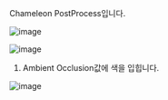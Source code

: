 Chameleon PostProcess입니다.

![image](https://github.com/kbmhansungb/ourHome/assets/56149613/34a90860-88bc-49dd-bd2d-19ce5599611c)

![image](https://github.com/kbmhansungb/ourHome/assets/56149613/d558bfae-2a8f-4ef1-91bf-77a08c52734e)

1. Ambient Occlusion값에 색을 입힙니다.

![image](https://github.com/kbmhansungb/ourHome/assets/56149613/d1139b3d-4dd3-400b-80db-8d7c0d016f6d)
